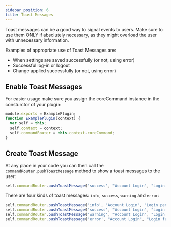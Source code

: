 ```yaml
---
sidebar_position: 6
title: Toast Messages
---
```


Toast messages can be a good way to signal events to users. Make sure to use them ONLY if absolutely necessary, as they might overload the user with unnecessary information.

Examples of appropriate use of Toast Messages are:
* When settings are saved successfully (or not, using error)
* Successful log-in or logout
* Change applied successfully (or not, using error)  

## Enable Toast Messages

For easier usage make sure you assign the coreCommand instance in the consturctor of your plugin:

```javascript
module.exports = ExamplePlugin;
function ExamplePlugin(context) {
  var self = this;
  self.context = context;
  self.commandRouter = this.context.coreCommand;
}
```

## Create Toast Message

At any place in your code you can then call the `commandRouter.pushToastMessage` method to show a toast messages to the user:

```javascript
self.commandRouter.pushToastMessage('success', "Account Login", "Login was successful");
```

There are four kinds of toast messages: `info`, `success`, `warning` and `error`:

```javascript
self.commandRouter.pushToastMessage('info', "Account Login", "Login pending....");
self.commandRouter.pushToastMessage('success', "Account Login", "Login was successful");
self.commandRouter.pushToastMessage('warning', "Account Login", "Login not possible");
self.commandRouter.pushToastMessage('error', "Account Login", "Login failed - invalid credentials");
```
